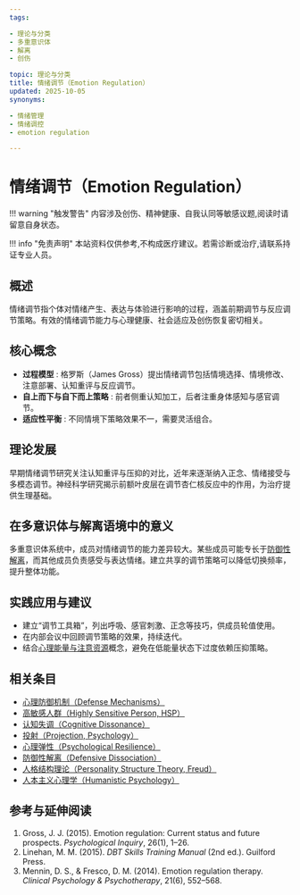 ```yaml
---
tags:

- 理论与分类
- 多重意识体
- 解离
- 创伤

topic: 理论与分类
title: 情绪调节（Emotion Regulation）
updated: 2025-10-05
synonyms:

- 情绪管理
- 情绪调控
- emotion regulation

---
```


# 情绪调节（Emotion Regulation）

!!! warning "触发警告"
    内容涉及创伤、精神健康、自我认同等敏感议题,阅读时请留意自身状态。

!!! info "免责声明"
    本站资料仅供参考,不构成医疗建议。若需诊断或治疗,请联系持证专业人员。

## 概述

情绪调节指个体对情绪产生、表达与体验进行影响的过程，涵盖前期调节与反应调节策略。有效的情绪调节能力与心理健康、社会适应及创伤恢复密切相关。

## 核心概念

- **过程模型** : 格罗斯（James Gross）提出情绪调节包括情境选择、情境修改、注意部署、认知重评与反应调节。
- **自上而下与自下而上策略** : 前者侧重认知加工，后者注重身体感知与感官调节。
- **适应性平衡** : 不同情境下策略效果不一，需要灵活组合。

## 理论发展

早期情绪调节研究关注认知重评与压抑的对比，近年来逐渐纳入正念、情绪接受与多模态调节。神经科学研究揭示前额叶皮层在调节杏仁核反应中的作用，为治疗提供生理基础。

## 在多意识体与解离语境中的意义

多重意识体系统中，成员对情绪调节的能力差异较大。某些成员可能专长于[防御性解离](Defensive-Dissociation.md)，而其他成员负责感受与表达情绪。建立共享的调节策略可以降低切换频率，提升整体功能。

## 实践应用与建议

- 建立“调节工具箱”，列出呼吸、感官刺激、正念等技巧，供成员轮值使用。
- 在内部会议中回顾调节策略的效果，持续迭代。
- 结合[心理能量与注意资源](Psychic-Energy-Attention.md)概念，避免在低能量状态下过度依赖压抑策略。

## 相关条目

- [心理防御机制（Defense Mechanisms）](Defense-Mechanisms.md)
- [高敏感人群（Highly Sensitive Person, HSP）](Highly-Sensitive-Person.md)
- [认知失调（Cognitive Dissonance）](Cognitive-Dissonance.md)
- [投射（Projection, Psychology）](Projection-Psychology.md)
- [心理弹性（Psychological Resilience）](Psychological-Resilience.md)
- [防御性解离（Defensive Dissociation）](Defensive-Dissociation.md)
- [人格结构理论（Personality Structure Theory, Freud）](Personality-Structure-Theory.md)
- [人本主义心理学（Humanistic Psychology）](Humanistic-Psychology.md)

## 参考与延伸阅读

1. Gross, J. J. (2015). Emotion regulation: Current status and future prospects. *Psychological Inquiry*, 26(1), 1–26.
2. Linehan, M. M. (2015). *DBT Skills Training Manual* (2nd ed.). Guilford Press.
3. Mennin, D. S., & Fresco, D. M. (2014). Emotion regulation therapy. *Clinical Psychology & Psychotherapy*, 21(6), 552–568.
